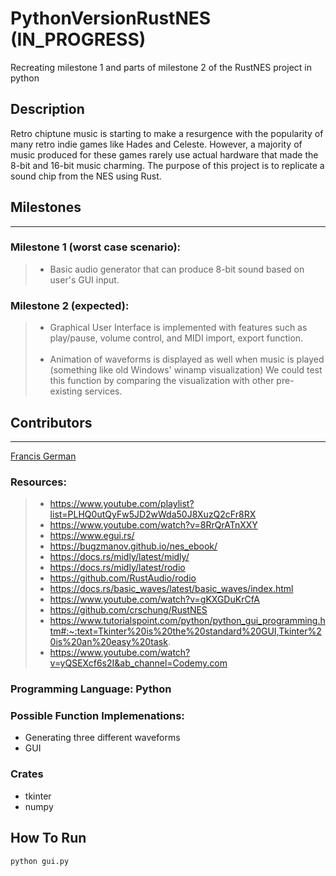 # PythonVersionRustNES (IN_PROGRESS)
Recreating milestone 1 and parts of milestone 2 of the RustNES project in python

## Description
Retro chiptune music is starting to make a resurgence with the popularity of many retro indie games like Hades and Celeste. However, a majority of music produced for these games rarely use actual hardware that made the 8-bit and 16-bit music charming. The purpose of this project is to replicate a sound chip from the NES using Rust. 

## Milestones
---
### Milestone 1 (worst case scenario):
>* Basic audio generator that can produce 8-bit sound based on user's GUI input.

### Milestone 2 (expected):
>* Graphical User Interface is implemented with features such as play/pause, volume control, and MIDI import, export function.<br /><br />
>* Animation of waveforms is displayed as well when music is played (something like old Windows' winamp visualization)
We could test this function by comparing the visualization with other pre-existing services.

## Contributors
---
 [Francis German](francisgerman70)


### Resources:
>* https://www.youtube.com/playlist?list=PLHQ0utQyFw5JD2wWda50J8XuzQ2cFr8RX
>* https://www.youtube.com/watch?v=8RrQrATnXXY
>* https://www.egui.rs/
>* https://bugzmanov.github.io/nes_ebook/
>* https://docs.rs/midly/latest/midly/
>* https://docs.rs/midly/latest/rodio
>* https://github.com/RustAudio/rodio
>* https://docs.rs/basic_waves/latest/basic_waves/index.html
>* https://www.youtube.com/watch?v=gKXGDuKrCfA
>* https://github.com/crschung/RustNES
>* https://www.tutorialspoint.com/python/python_gui_programming.htm#:~:text=Tkinter%20is%20the%20standard%20GUI,Tkinter%20is%20an%20easy%20task.
>* https://www.youtube.com/watch?v=yQSEXcf6s2I&ab_channel=Codemy.com

### Programming Language: Python

### Possible Function Implemenations:
* Generating three different waveforms
* GUI

### Crates
* tkinter
* numpy

## How To Run
```
python gui.py
```
